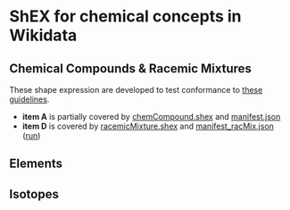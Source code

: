 # ShEX for chemical concepts in Wikidata

## Chemical Compounds & Racemic Mixtures

These shape expression are developed to test conformance to [these guidelines](https://www.wikidata.org/wiki/Wikidata:WikiProject_Chemistry/Guidelines).

* **item A** is partially covered by [chemCompound.shex](chemCompound.shex) and [manifest.json](manifest.json)
* **item D** is covered by [racemicMixture.shex](racemicMixture.shex) and [manifest_racMix.json](manifest_racMix.json) ([run](https://rawgit.com/shexSpec/shex.js/wikidata/doc/shex-simple.html?manifestURL=https://raw.githubusercontent.com/shexSpec/schemas/master/Wikidata/chemistry/manifest_racMix.json))

## Elements

## Isotopes
